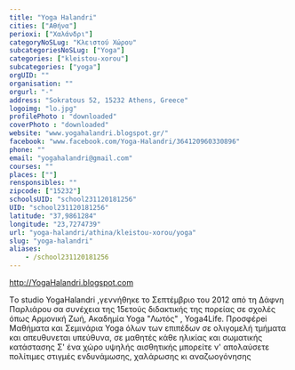 ```yaml
---
title: "Yoga Halandri"
cities: ["Αθήνα"]
perioxi: ["Χαλάνδρι"]
categoryNoSLug: "Κλειστού Χώρου"
subcategoriesNoSLug: ["Yoga"]
categories: ["kleistou-xorou"]
subcategories: ["yoga"]
orgUID: ""
organisation: ""
orgurl: "-"
address: "Sokratous 52, 15232 Athens, Greece"
logoimg: "lo.jpg"
profilePhoto : "downloaded"
coverPhoto : "downloaded"
website: "www.yogahalandri.blogspot.gr/"
facebook: "www.facebook.com/Yoga-Halandri/364120960330896"
phone: ""
email: "yogahalandri@gmail.com"
courses: ""
places: [""]
rensponsibles: ""
zipcode: ["15232"]
schoolsUID: "school231120181256"
UID: "school231120181256"
latitude: "37,9861284"
longitude: "23,7274739"
url: "yoga-halandri/athina/kleistou-xorou/yoga"
slug: "yoga-halandri"
aliases:
    - /school231120181256
---
```



http://YogaHalandri.blogspot.com

Tο studio YogaHalandri ,γεννήθηκε το Σεπτέμβριο του 2012 από τη Δάφνη Παρλιάρου σα συνέχεια της 15ετούς διδακτικής της πορείας σε σχολές όπως Αρμονική Ζωή, Ακαδημία Yoga &quot;Λωτός&quot; , Yoga4Life. Προσφέρei Μαθήματα και Σεμινάρια Yoga όλων των επιπέδων σε ολιγομελή τμήματα και απευθυνεται υπεύθυνα, σε μαθητές κάθε ηλικίας και σωματικής κατάστασης Σ&#39; ένα χώρο υψηλής αισθητικής μπορείτε ν&#39; απολαύσετε πολίτιμες στιγμές ενδυνάμωσης, χαλάρωσης κι αναζωογόνησης